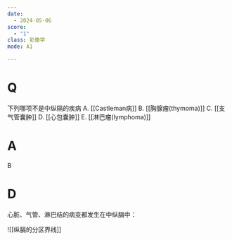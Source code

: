 ```yaml
---
date:
  - 2024-05-06
score:
  - "1"
class: 影像学
mode: A1

---
```

# Q
下列哪项不是中纵隔的疾病
A. [[Castleman病]]
B. [[胸腺瘤(thymoma)]]
C. [[支气管囊肿]]
D. [[心包囊肿]]
E. [[淋巴瘤(lymphoma)]]

# A

B


# D
心脏、气管、淋巴结的病变都发生在中纵膈中：

![[纵膈的分区界线]]